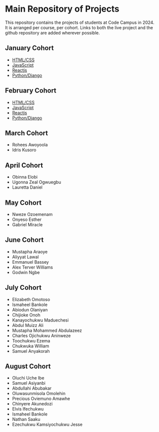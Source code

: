 # Main Repository of Projects

This repository contains the projects of students at Code Campus in 2024. It is arranged per course, per cohort. Links to both the live project and the github repository are added wherever possible.

## January Cohort

* [HTML/CSS](./01-jan/README.md)
* [JavaScript](./02-feb/README.md)
* [Reactjs](./03-mar/README.md)
* [Python/Django](./04-apr/README.md)

## February Cohort

* [HTML/CSS](./02-feb/README.md)
* [JavaScript](./03-mar/README.md)
* [Reactjs](./04-apr/README.md)
* [Python/Django](./05-may/README.md)

## March Cohort

* Rohees Awoyoola
* Idris Kusoro

## April Cohort

* Obinna Elobi
* Ugonna Zeal Ogwuegbu
* Lauretta Daniel

## May Cohort

* Nweze Ozoemenam
* Onyeso Esther
* Gabriel Miracle

## June Cohort

* Mustapha Araoye
* Aliyyat Lawal
* Emmanuel Bassey
* Alex Terver Williams
* Godwin ​​Ngbe

## July Cohort

* Elizabeth Omotoso
* Ismaheel Bankole
* Abiodun Olaniyan
* Chijioke Onoh
* Kanayochukwu Maduechesi
* Abdul Muizz Ali
* Mustapha Mohammed Abdulazeez
* Charles Ojichukwu Aninweze
* Toochukwu Ezema
* Chukwuka William
* Samuel Anyakorah

## August Cohort

* Oluchi Uche Ibe
* Samuel Asiyanbi
* Abdullahi Abubakar
* Oluwasunmisola Omolehin
* Precious Oviemuno Amawhe
* Chinyere Akunedozi
* Elvis Ifechukwu
* Ismaheel Bankole
* Nathan Saaku
* Ezechukwu Kamsiyochukwu Jesse
